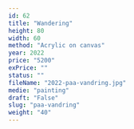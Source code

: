 ```yaml
---
id: 62
title: "Wandering"
height: 80
width: 60
method: "Acrylic on canvas"
year: 2022
price: "5200"
exPrice: ""
status: ""
fileName: "2022-paa-vandring.jpg"
medie: "painting"
draft: "False"
slug: "paa-vandring"
weight: "40"
---
```

